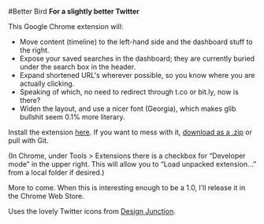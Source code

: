 #Better Bird
**For a slightly better Twitter**

This Google Chrome extension will:

- Move content (timeline) to the left-hand side and the dashboard stuff to the right.
- Expose your saved searches in the dashboard; they are currently buried under the search box in the header.
- Expand shortened URL's wherever possible, so you know where you are actually clicking.
- Speaking of which, no need to redirect through t.co or bit.ly, now is there?
- Widen the layout, and use a nicer font (Georgia), which makes glib bullshit seem 0.1% more literary.

Install the extension [here](https://github.com/clipperhouse/BetterBird/raw/master/src.crx). If you want to mess with it, [download as a .zip](https://github.com/mwsherman/BetterBird/zipball/master) or pull with Git.

(In Chrome, under Tools > Extensions there is a checkbox for “Developer mode” in the upper right. This will allow you to “Load unpacked extension...” from a local folder if desired.)

More to come. When this is interesting enough to be a 1.0, I’ll release it in the Chrome Web Store.

Uses the lovely Twitter icons from [Design Junction](http://designjunction.in/blog/2009/07/01/twitter-icon-for-your-blog/).
